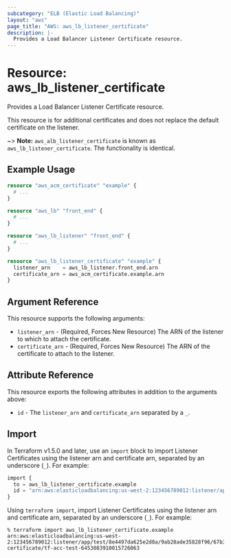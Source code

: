 ```yaml
---
subcategory: "ELB (Elastic Load Balancing)"
layout: "aws"
page_title: "AWS: aws_lb_listener_certificate"
description: |-
  Provides a Load Balancer Listener Certificate resource.
---
```


# Resource: aws_lb_listener_certificate

Provides a Load Balancer Listener Certificate resource.

This resource is for additional certificates and does not replace the default certificate on the listener.

~> **Note:** `aws_alb_listener_certificate` is known as `aws_lb_listener_certificate`. The functionality is identical.

## Example Usage

```terraform
resource "aws_acm_certificate" "example" {
  # ...
}

resource "aws_lb" "front_end" {
  # ...
}

resource "aws_lb_listener" "front_end" {
  # ...
}

resource "aws_lb_listener_certificate" "example" {
  listener_arn    = aws_lb_listener.front_end.arn
  certificate_arn = aws_acm_certificate.example.arn
}
```

## Argument Reference

This resource supports the following arguments:

* `listener_arn` - (Required, Forces New Resource) The ARN of the listener to which to attach the certificate.
* `certificate_arn` - (Required, Forces New Resource) The ARN of the certificate to attach to the listener.

## Attribute Reference

This resource exports the following attributes in addition to the arguments above:

* `id` - The `listener_arn` and `certificate_arn` separated by a `_`.

## Import

In Terraform v1.5.0 and later, use an `import` block to import Listener Certificates using the listener arn and certificate arn, separated by an underscore (`_`). For example:

```terraform
import {
  to = aws_lb_listener_certificate.example
  id = "arn:aws:elasticloadbalancing:us-west-2:123456789012:listener/app/test/8e4497da625e2d8a/9ab28ade35828f96/67b3d2d36dd7c26b_arn:aws:iam::123456789012:server-certificate/tf-acc-test-6453083910015726063"
}
```

Using `terraform import`, import Listener Certificates using the listener arn and certificate arn, separated by an underscore (`_`). For example:

```console
% terraform import aws_lb_listener_certificate.example arn:aws:elasticloadbalancing:us-west-2:123456789012:listener/app/test/8e4497da625e2d8a/9ab28ade35828f96/67b3d2d36dd7c26b_arn:aws:iam::123456789012:server-certificate/tf-acc-test-6453083910015726063
```
